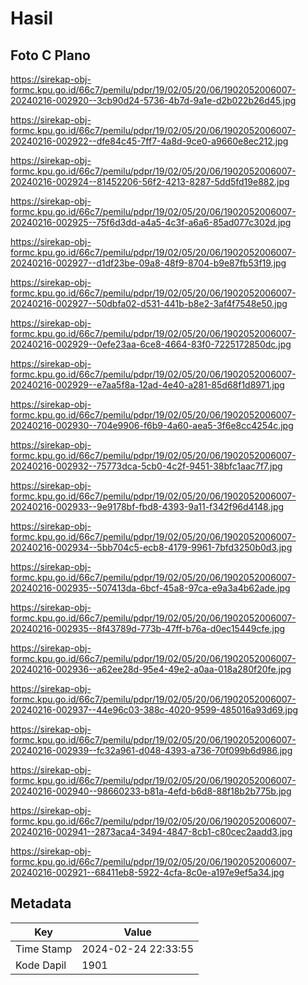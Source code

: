 # Hasil

## Foto C Plano

https://sirekap-obj-formc.kpu.go.id/66c7/pemilu/pdpr/19/02/05/20/06/1902052006007-20240216-002920--3cb90d24-5736-4b7d-9a1e-d2b022b26d45.jpg

https://sirekap-obj-formc.kpu.go.id/66c7/pemilu/pdpr/19/02/05/20/06/1902052006007-20240216-002922--dfe84c45-7ff7-4a8d-9ce0-a9660e8ec212.jpg

https://sirekap-obj-formc.kpu.go.id/66c7/pemilu/pdpr/19/02/05/20/06/1902052006007-20240216-002924--81452206-56f2-4213-8287-5dd5fd19e882.jpg

https://sirekap-obj-formc.kpu.go.id/66c7/pemilu/pdpr/19/02/05/20/06/1902052006007-20240216-002925--75f6d3dd-a4a5-4c3f-a6a6-85ad077c302d.jpg

https://sirekap-obj-formc.kpu.go.id/66c7/pemilu/pdpr/19/02/05/20/06/1902052006007-20240216-002927--d1df23be-09a8-48f9-8704-b9e87fb53f19.jpg

https://sirekap-obj-formc.kpu.go.id/66c7/pemilu/pdpr/19/02/05/20/06/1902052006007-20240216-002927--50dbfa02-d531-441b-b8e2-3af4f7548e50.jpg

https://sirekap-obj-formc.kpu.go.id/66c7/pemilu/pdpr/19/02/05/20/06/1902052006007-20240216-002929--0efe23aa-6ce8-4664-83f0-7225172850dc.jpg

https://sirekap-obj-formc.kpu.go.id/66c7/pemilu/pdpr/19/02/05/20/06/1902052006007-20240216-002929--e7aa5f8a-12ad-4e40-a281-85d68f1d8971.jpg

https://sirekap-obj-formc.kpu.go.id/66c7/pemilu/pdpr/19/02/05/20/06/1902052006007-20240216-002930--704e9906-f6b9-4a60-aea5-3f6e8cc4254c.jpg

https://sirekap-obj-formc.kpu.go.id/66c7/pemilu/pdpr/19/02/05/20/06/1902052006007-20240216-002932--75773dca-5cb0-4c2f-9451-38bfc1aac7f7.jpg

https://sirekap-obj-formc.kpu.go.id/66c7/pemilu/pdpr/19/02/05/20/06/1902052006007-20240216-002933--9e9178bf-fbd8-4393-9a11-f342f96d4148.jpg

https://sirekap-obj-formc.kpu.go.id/66c7/pemilu/pdpr/19/02/05/20/06/1902052006007-20240216-002934--5bb704c5-ecb8-4179-9961-7bfd3250b0d3.jpg

https://sirekap-obj-formc.kpu.go.id/66c7/pemilu/pdpr/19/02/05/20/06/1902052006007-20240216-002935--507413da-6bcf-45a8-97ca-e9a3a4b62ade.jpg

https://sirekap-obj-formc.kpu.go.id/66c7/pemilu/pdpr/19/02/05/20/06/1902052006007-20240216-002935--8f43789d-773b-47ff-b76a-d0ec15449cfe.jpg

https://sirekap-obj-formc.kpu.go.id/66c7/pemilu/pdpr/19/02/05/20/06/1902052006007-20240216-002936--a62ee28d-95e4-49e2-a0aa-018a280f20fe.jpg

https://sirekap-obj-formc.kpu.go.id/66c7/pemilu/pdpr/19/02/05/20/06/1902052006007-20240216-002937--44e96c03-388c-4020-9599-485016a93d69.jpg

https://sirekap-obj-formc.kpu.go.id/66c7/pemilu/pdpr/19/02/05/20/06/1902052006007-20240216-002939--fc32a961-d048-4393-a736-70f099b6d986.jpg

https://sirekap-obj-formc.kpu.go.id/66c7/pemilu/pdpr/19/02/05/20/06/1902052006007-20240216-002940--98660233-b81a-4efd-b6d8-88f18b2b775b.jpg

https://sirekap-obj-formc.kpu.go.id/66c7/pemilu/pdpr/19/02/05/20/06/1902052006007-20240216-002941--2873aca4-3494-4847-8cb1-c80cec2aadd3.jpg

https://sirekap-obj-formc.kpu.go.id/66c7/pemilu/pdpr/19/02/05/20/06/1902052006007-20240216-002921--68411eb8-5922-4cfa-8c0e-a197e9ef5a34.jpg


## Metadata

| Key        | Value               |
| ---------- | ------------------- |
| Time Stamp | 2024-02-24 22:33:55 |
| Kode Dapil | 1901                |



